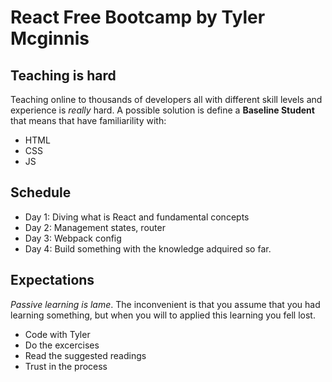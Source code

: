 # React Free Bootcamp by Tyler Mcginnis

## Teaching is hard

Teaching online to thousands of developers all with different skill levels and experience is *really* hard. A possible solution is define a **Baseline Student** that means that have familiarility with:

- HTML
- CSS
- JS

## Schedule

- Day 1: Diving what is React and fundamental concepts
- Day 2: Management states, router
- Day 3: Webpack config
- Day 4: Build something with the knowledge adquired so far.

## Expectations

_Passive learning is lame_. The inconvenient is that you assume that you had learning something, but when you will to applied this learning you fell lost.

- Code with Tyler
- Do the excercises
- Read the suggested readings
- Trust in the process